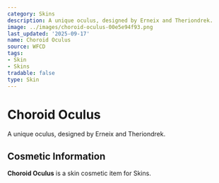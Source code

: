 ```yaml
---
category: Skins
description: A unique oculus, designed by Erneix and Theriondrek.
image: ../images/choroid-oculus-00e5e94f93.png
last_updated: '2025-09-17'
name: Choroid Oculus
source: WFCD
tags:
- Skin
- Skins
tradable: false
type: Skin
---
```


# Choroid Oculus

A unique oculus, designed by Erneix and Theriondrek.

## Cosmetic Information

**Choroid Oculus** is a skin cosmetic item for Skins.

